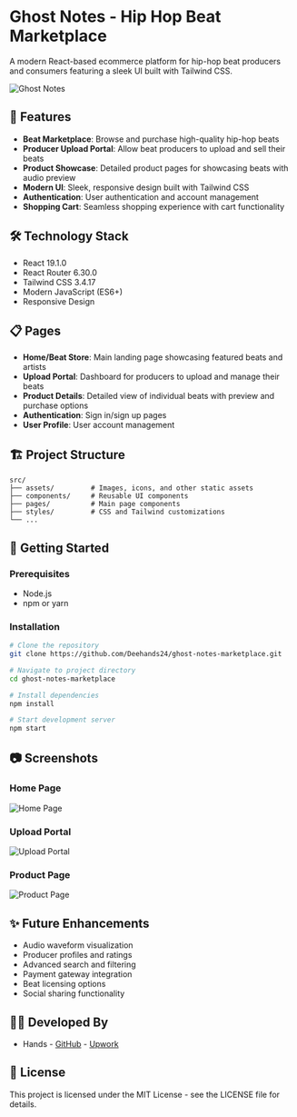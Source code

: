 # Ghost Notes - Hip Hop Beat Marketplace

A modern React-based ecommerce platform for hip-hop beat producers and consumers featuring a sleek UI built with Tailwind CSS.

![Ghost Notes](https://via.placeholder.com/800x400?text=Ghost+Notes+Marketplace)

## 🚀 Features

- **Beat Marketplace**: Browse and purchase high-quality hip-hop beats
- **Producer Upload Portal**: Allow beat producers to upload and sell their beats
- **Product Showcase**: Detailed product pages for showcasing beats with audio preview
- **Modern UI**: Sleek, responsive design built with Tailwind CSS
- **Authentication**: User authentication and account management
- **Shopping Cart**: Seamless shopping experience with cart functionality

## 🛠️ Technology Stack

- React 19.1.0
- React Router 6.30.0
- Tailwind CSS 3.4.17
- Modern JavaScript (ES6+)
- Responsive Design

## 📋 Pages

- **Home/Beat Store**: Main landing page showcasing featured beats and artists
- **Upload Portal**: Dashboard for producers to upload and manage their beats
- **Product Details**: Detailed view of individual beats with preview and purchase options
- **Authentication**: Sign in/sign up pages
- **User Profile**: User account management

## 🏗️ Project Structure

```
src/
├── assets/         # Images, icons, and other static assets
├── components/     # Reusable UI components
├── pages/          # Main page components
├── styles/         # CSS and Tailwind customizations
└── ...
```

## 🚀 Getting Started

### Prerequisites
- Node.js
- npm or yarn

### Installation

```bash
# Clone the repository
git clone https://github.com/Deehands24/ghost-notes-marketplace.git

# Navigate to project directory
cd ghost-notes-marketplace

# Install dependencies
npm install

# Start development server
npm start
```

## 📷 Screenshots

### Home Page
![Home Page](https://via.placeholder.com/800x400?text=Home+Page)

### Upload Portal
![Upload Portal](https://via.placeholder.com/800x400?text=Upload+Portal)

### Product Page
![Product Page](https://via.placeholder.com/800x400?text=Product+Page)

## ✨ Future Enhancements

- Audio waveform visualization
- Producer profiles and ratings
- Advanced search and filtering
- Payment gateway integration
- Beat licensing options
- Social sharing functionality

## 👨‍💻 Developed By

- Hands - [GitHub](https://github.com/Deehands24) - [Upwork](https://www.upwork.com/your-profile-link)

## 📄 License

This project is licensed under the MIT License - see the LICENSE file for details.